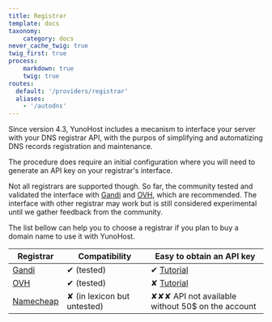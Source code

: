 ```yaml
---
title: Registrar
template: docs
taxonomy:
    category: docs
never_cache_twig: true
twig_first: true
process:
    markdown: true
    twig: true
routes:
  default: '/providers/registrar'
  aliases:
    - '/autodns'
---
```


Since version 4.3, YunoHost includes a mecanism to interface your server with your DNS registrar API, with the purpos of simplifying and automatizing DNS records registration and maintenance.

The procedure does require an initial configuration where you will need to generate an API key on your registrar's interface.

Not all registrars are supported though. So far, the community tested and validated the interface with [Gandi](https://gandi.net) and [OVH](https://ovh.com), which are recommended. The interface with other registrar may work but is still considered experimental until we gather feedback from the community.

The list bellow can help you to choose a registrar if you plan to buy a domain name to use it with YunoHost.


| Registrar | Compatibility | Easy to obtain an API key |
| --------- | ------------- | ------------------ |
| [Gandi](https://www.gandi.net)     | ✔ (tested)    | ✔  [Tutorial](/providers/registrar/gandi/autodns)                |
| [OVH](https://www.ovh.com/domaines/)       | ✔ (tested)    | ✘ [Tutorial](/providers/registrar/ovh/autodns)  |
| [Namecheap](https://www.namecheap.com/) | ✘ (in lexicon but untested)    | ✘✘✘ API not available without 50$ on the account  |
